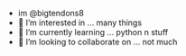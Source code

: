 - im @bigtendons8
- 👀 I’m interested in ... many things
- 🌱 I’m currently learning ... python n stuff
- 💞️ I’m looking to collaborate on ... not much

<!---
bigtendons8/bigtendons8 is a ✨ special ✨ repository because its `README.md` (this file) appears on your GitHub profile.
You can click the Preview link to take a look at your changes.
--->
